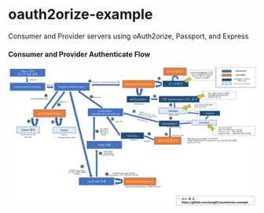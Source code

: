 # oauth2orize-example

Consumer and Provider servers using oAuth2orize, Passport, and Express

#### Consumer and Provider Authenticate Flow
![Authenticate Flow between Consumer and Provider](./flow.png)
